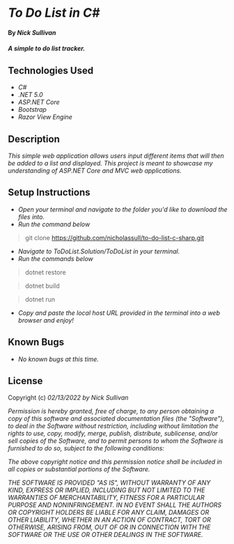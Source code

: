 <!-- Change to Project Name -->
# _To Do List in C#_

#### By _**Nick Sullivan**_

#### _A simple to do list tracker._

## Technologies Used

* _C#_
* _.NET 5.0_
* _ASP.NET Core_
* _Bootstrap_
* _Razor View Engine_

## Description

_This simple web application allows users input different items that will then be added to a list and displayed. This project is meant to showcase my understanding of ASP.NET Core and MVC web applications._

## Setup Instructions

* _Open your terminal and navigate to the folder you'd like to download the files into._
* _Run the command below_
> git clone https://github.com/nicholassull/to-do-list-c-sharp.git
* _Navigate to ToDoList.Solution/ToDoList in your terminal._
* _Run the commands below_
>dotnet restore

>dotnet build

>dotnet run
* _Copy and paste the local host URL provided in the terminal into a web browser and enjoy!_

## Known Bugs

* _No known bugs at this time._

## License

Copyright (c) _02/13/2022_ _by Nick Sullivan_


_Permission is hereby granted, free of charge, to any person obtaining a copy of this software and associated documentation files (the "Software"), to deal in the Software without restriction, including without limitation the rights to use, copy, modify, merge, publish, distribute, sublicense, and/or sell copies of the Software, and to permit persons to whom the Software is furnished to do so, subject to the following conditions:_

_The above copyright notice and this permission notice shall be included in all copies or substantial portions of the Software._

_THE SOFTWARE IS PROVIDED "AS IS", WITHOUT WARRANTY OF ANY KIND, EXPRESS OR IMPLIED, INCLUDING BUT NOT LIMITED TO THE WARRANTIES OF MERCHANTABILITY, FITNESS FOR A PARTICULAR PURPOSE AND NONINFRINGEMENT. IN NO EVENT SHALL THE AUTHORS OR COPYRIGHT HOLDERS BE LIABLE FOR ANY CLAIM, DAMAGES OR OTHER LIABILITY, WHETHER IN AN ACTION OF CONTRACT, TORT OR OTHERWISE, ARISING FROM, OUT OF OR IN CONNECTION WITH THE SOFTWARE OR THE USE OR OTHER DEALINGS IN THE SOFTWARE._